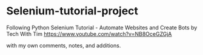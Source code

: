 # Selenium-tutorial-project
Following Python Selenium Tutorial - Automate Websites and Create Bots by Tech With Tim
https://www.youtube.com/watch?v=NB8OceGZGjA

with my own comments, notes, and additions.
